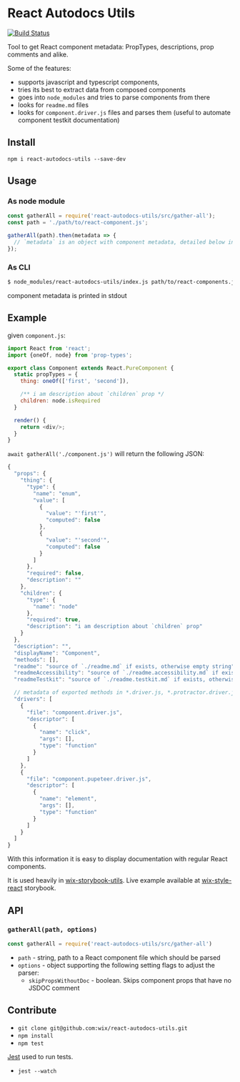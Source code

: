 # React Autodocs Utils

[![Build Status](https://travis-ci.org/wix/react-autodocs-utils.svg?branch=master)](https://travis-ci.org/wix/react-autodocs-utils)

Tool to get React component metadata: PropTypes, descriptions, prop comments and alike.

Some of the features:
* supports javascript and typescript components,
* tries its best to extract data from composed components
* goes into `node_modules` and tries to parse components from there
* looks for `readme.md` files
* looks for `component.driver.js` files and parses them (useful to automate component testkit documentation)

## Install

`npm i react-autodocs-utils --save-dev`

## Usage

### As node module

```js
const gatherAll = require('react-autodocs-utils/src/gather-all');
const path = './path/to/react-component.js';

gatherAll(path).then(metadata => {
  // `metadata` is an object with component metadata, detailed below in this README
});
```

### As CLI

```sh
$ node_modules/react-autodocs-utils/index.js path/to/react-components.js
```

component metadata is printed in stdout


## Example

given `component.js`:

```js
import React from 'react';
import {oneOf, node} from 'prop-types';

export class Component extends React.PureComponent {
  static propTypes = {
    thing: oneOf(['first', 'second']),

    /** i am description about `children` prop */
    children: node.isRequired
  }

  render() {
    return <div/>;
  }
}
```

`await gatherAll('./component.js')` will return the following JSON:


```js
{
  "props": {
    "thing": {
      "type": {
        "name": "enum",
        "value": [
          {
            "value": "'first'",
            "computed": false
          },
          {
            "value": "'second'",
            "computed": false
          }
        ]
      },
      "required": false,
      "description": ""
    },
    "children": {
      "type": {
        "name": "node"
      },
      "required": true,
      "description": "i am description about `children` prop"
    }
  },
  "description": "",
  "displayName": "Component",
  "methods": [],
  "readme": "source of `./readme.md` if exists, otherwise empty string",
  "readmeAccessibility": "source of `./readme.accessibility.md` if exists, otherwise empty string",
  "readmeTestkit": "source of `./readme.testkit.md` if exists, otherwise empty string",

  // metadata of exported methods in *.driver.js, *.protractor.driver.js or *.pupeteer.driver.js
  "drivers": [
    {
      "file": "component.driver.js",
      "descriptor": [
        {
          "name": "click",
          "args": [],
          "type": "function"
        }
      ]
    },
    {
      "file": "component.pupeteer.driver.js",
      "descriptor": [
        {
          "name": "element",
          "args": [],
          "type": "function"
        }
      ]
    }
  ]
}
```

With this information it is easy to display documentation with regular React components.

It is used heavily in
[wix-storybook-utils](https://github.com/wix/wix-ui/tree/master/packages/wix-storybook-utils).
Live example available at
[wix-style-react](https://wix.github.io/wix-style-react/?selectedKind=3.%20Inputs&selectedStory=3.6%20DatePicker&full=0&addons=0&stories=1&panelRight=0) storybook.

## API

### `gatherAll(path, options)`

```js
const gatherAll = require('react-autodocs-utils/src/gather-all')
```
* `path` - string, path to a React component file which should be parsed
* `options` - object supporting the following setting flags to adjust the parser:
  * `skipPropsWithoutDoc` - boolean. Skips component props that have no JSDOC comment

## Contribute

* `git clone git@github.com:wix/react-autodocs-utils.git`
* `npm install`
* `npm test`

[Jest](https://facebook.github.io/jest/) used to run tests.
* `jest --watch`
